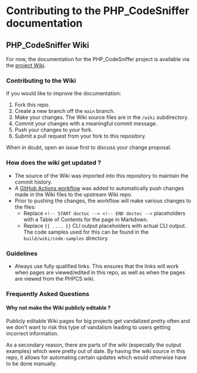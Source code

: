 # Contributing to the PHP_CodeSniffer documentation

## PHP_CodeSniffer Wiki

For now, the documentation for the PHP_CodeSniffer project is available via the [project Wiki](https://github.com/PHPCSStandards/PHP_CodeSniffer/wiki).

### Contributing to the Wiki

If you would like to improve the documentation:
1. Fork this repo.
2. Create a new branch off the `main` branch.
3. Make your changes. The Wiki source files are in the `/wiki` subdirectory.
4. Commit your changes with a meaningful commit message.
5. Push your changes to your fork.
6. Submit a pull request from your fork to this repository.

When in doubt, open an issue first to discuss your change proposal.

### How does the wiki get updated ?

* The source of the Wiki was imported into this repository to maintain the commit history.
* A [GitHub Actions workflow](https://github.com/PHPCSStandards/PHP_CodeSniffer-documentation/blob/main/.github/workflows/publish-wiki.yml) was added to automatically push changes made in the Wiki files to the upstream Wiki repo.
* Prior to pushing the changes, the workflow will make various changes to the files:
    * Replace `<!-- START doctoc --> <!-- END doctoc -->` placeholders with a Table of Contents for the page in Markdown.
    * Replace `{{ .... }}` CLI output placeholders with actual CLI output.
        The code samples used for this can be found in the `build/wiki/code-samples` directory.

### Guidelines

* Always use fully qualified links. This ensures that the links will work when pages are viewed/edited in this repo, as well as when the pages are viewed from the PHPCS wiki.


### Frequently Asked Questions

#### Why not make the Wiki publicly editable ?

Publicly editable Wiki pages for big projects get vandalized pretty often and we don't want to risk this type of vandalism leading to users getting incorrect information.

As a secondary reason, there are parts of the wiki (especially the output examples) which were pretty out of date.
By having the wiki source in this repo, it allows for automating certain updates which would otherwise have to be done manually.
